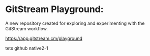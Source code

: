 # GitStream Playground:

A new repository created for exploring and experimenting with the GitStream workflow.

https://app.gitstream.cm/playground

tets github native2-1 